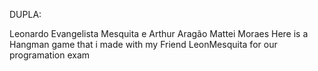 DUPLA:

Leonardo Evangelista Mesquita e Arthur Aragão Mattei Moraes
Here is a Hangman game that i made with my Friend LeonMesquita for our programation exam 
